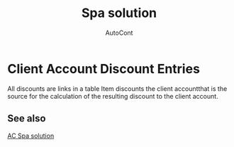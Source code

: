 ﻿---
    title: "Spa solution"
    author: AutoCont
    ms.date: 04/30/2018
    ms.topic: article
    ms.prod: dynamics-nav-2017
    ms.contentlocale: en
    ms.lasthandoff: 04/30/2018
---

# Client Account Discount Entries

All discounts are links in a table Item discounts the client accountthat is the source for the calculation of the resulting discount to the client account.


## <a name="see-also"></a>See also
[AC Spa solution](ac-spa-solution.md)